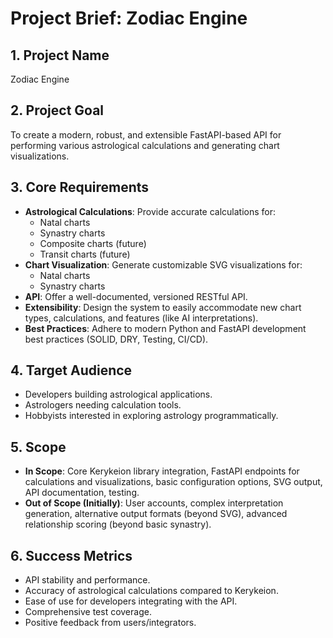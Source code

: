 # Project Brief: Zodiac Engine

## 1. Project Name

Zodiac Engine

## 2. Project Goal

To create a modern, robust, and extensible FastAPI-based API for performing various astrological calculations and generating chart visualizations.

## 3. Core Requirements

- **Astrological Calculations**: Provide accurate calculations for:
  - Natal charts
  - Synastry charts
  - Composite charts (future)
  - Transit charts (future)
- **Chart Visualization**: Generate customizable SVG visualizations for:
  - Natal charts
  - Synastry charts
- **API**: Offer a well-documented, versioned RESTful API.
- **Extensibility**: Design the system to easily accommodate new chart types, calculations, and features (like AI interpretations).
- **Best Practices**: Adhere to modern Python and FastAPI development best practices (SOLID, DRY, Testing, CI/CD).

## 4. Target Audience

- Developers building astrological applications.
- Astrologers needing calculation tools.
- Hobbyists interested in exploring astrology programmatically.

## 5. Scope

- **In Scope**: Core Kerykeion library integration, FastAPI endpoints for calculations and visualizations, basic configuration options, SVG output, API documentation, testing.
- **Out of Scope (Initially)**: User accounts, complex interpretation generation, alternative output formats (beyond SVG), advanced relationship scoring (beyond basic synastry).

## 6. Success Metrics

- API stability and performance.
- Accuracy of astrological calculations compared to Kerykeion.
- Ease of use for developers integrating with the API.
- Comprehensive test coverage.
- Positive feedback from users/integrators. 